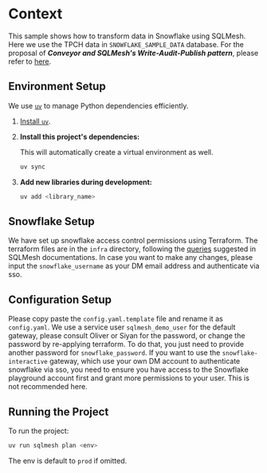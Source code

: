# Context

This sample shows how to transform data in Snowflake using SQLMesh. Here we use the TPCH data in `SNOWFLAKE_SAMPLE_DATA` database. For the proposal of ***Conveyor and SQLMesh's Write-Audit-Publish pattern***, please refer to [here](./docs/README.md).

## Environment Setup

We use [`uv`](https://github.com/astral-sh/uv) to manage Python dependencies efficiently. 

1. [Install `uv`](https://github.com/astral-sh/uv?tab=readme-ov-file#installation).

2. **Install this project's dependencies:**

   This will automatically create a virtual environment as well.

   ```bash
   uv sync
   ```

3. **Add new libraries during development:**

   ```bash
   uv add <library_name>
   ```

## Snowflake Setup

We have set up snowflake access control permissions using Terraform. The terraform files are in the `infra` directory, following the [queries](./docs/snowflake.sql) suggested in SQLMesh documentations. In case you want to make any changes, please input the `snowflake_username` as your DM email address and authenticate via sso.

## Configuration Setup

Please copy paste the `config.yaml.template` file and rename it as `config.yaml`. We use a service user `sqlmesh_demo_user` for the default gateway, please consult Oliver or Siyan for the password, or change the password by re-applying terraform. To do that, you just need to provide another password for `snowflake_password`. If you want to use the `snowflake-interactive` gateway, which use your own DM account to authenticate snowflake via sso, you need to ensure you have access to the Snowflake playground account first and grant more permissions to your user. This is not recommended here.

## Running the Project

To run the project:

```bash
uv run sqlmesh plan <env>
```

The env is default to `prod` if omitted.